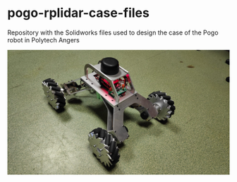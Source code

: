 # pogo-rplidar-case-files
Repository with the Solidworks files used to design the case of the Pogo robot in Polytech Angers

![Robot with the case and sensor mounted](https://github.com/ivrolan/pogo-rplidar-case-files/blob/main/imgs/pogo_robot_full.jpeg)
